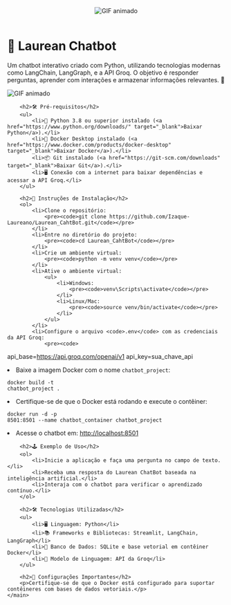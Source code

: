 <!DOCTYPE html>
<html lang="pt-BR">
<head>
    <meta charset="UTF-8">
    <meta name="viewport" content="width=device-width, initial-scale=1.0">
    <title>Laurean ChatBot</title>
    <link rel="stylesheet" type="text/css" href="/style.css">
</head>
<body>
    <header>
        <div class="Titulo">
            <img src="Gif-Titulo.gif" alt="GIF animado">
        </div>
    </header>
    <main>
        <h1>🤖 Laurean Chatbot</h1>
        <p>Um chatbot interativo criado com Python, utilizando tecnologias modernas como LangChain, LangGraph, e a API Groq. O objetivo é responder perguntas, aprender com interações e armazenar informações relevantes. 🚀</p>
        <div class="chatbot">
            <img src="GIF-chatbot.gif" alt="GIF animado">
        </div>
        
        <h2>🛠️ Pré-requisitos</h2>
        <ul>
            <li>🐍 Python 3.8 ou superior instalado (<a href="https://www.python.org/downloads/" target="_blank">Baixar Python</a>).</li>
            <li>🐋 Docker Desktop instalado (<a href="https://www.docker.com/products/docker-desktop" target="_blank">Baixar Docker</a>).</li>
            <li>📦 Git instalado (<a href="https://git-scm.com/downloads" target="_blank">Baixar Git</a>).</li>
            <li>🖥️ Conexão com a internet para baixar dependências e acessar a API Groq.</li>
        </ul>
        
        <h2>📄 Instruções de Instalação</h2>
        <ol>
            <li>Clone o repositório:
                <pre><code>git clone https://github.com/Izaque-Laureano/Laurean_CahtBot.git</code></pre>
            </li>
            <li>Entre no diretório do projeto:
                <pre><code>cd Laurean_CahtBot</code></pre>
            </li>
            <li>Crie um ambiente virtual:
                <pre><code>python -m venv venv</code></pre>
            </li>
            <li>Ative o ambiente virtual:
                <ul>
                    <li>Windows:
                        <pre><code>venv\Scripts\activate</code></pre>
                    </li>
                    <li>Linux/Mac:
                        <pre><code>source venv/bin/activate</code></pre>
                    </li>
                </ul>
            </li>
            <li>Configure o arquivo <code>.env</code> com as credenciais da API Groq:
                <pre><code>
api_base=https://api.groq.com/openai/v1
api_key=sua_chave_api
                </code></pre>
            </li>
            <li>Baixe a imagem Docker com o nome <code>chatbot_project</code>:
                <pre><code>docker build -t chatbot_project .</code></pre>
            </li>
            <li>Certifique-se de que o Docker está rodando e execute o contêiner:
                <pre><code>docker run -d -p 8501:8501 --name chatbot_container chatbot_project</code></pre>
            </li>
            <li>Acesse o chatbot em:
                <a href="http://localhost:8501" target="_blank">http://localhost:8501</a>
            </li>
        </ol>
        
        <h2>🕹️ Exemplo de Uso</h2>
        <ol>
            <li>Inicie a aplicação e faça uma pergunta no campo de texto.</li>
            <li>Receba uma resposta do Laurean ChatBot baseada na inteligência artificial.</li>
            <li>Interaja com o chatbot para verificar o aprendizado contínuo.</li>
        </ol>
        
        <h2>🛠️ Tecnologias Utilizadas</h2>
        <ul>
            <li>🖥️ Linguagem: Python</li>
            <li>📚 Frameworks e Bibliotecas: Streamlit, LangChain, LangGraph</li>
            <li>📂 Banco de Dados: SQLite e base vetorial em contêiner Docker</li>
            <li>🤖 Modelo de Linguagem: API da Groq</li>
        </ul>
        
        <h2>📜 Configurações Importantes</h2>
        <p>Certifique-se de que o Docker está configurado para suportar contêineres com bases de dados vetoriais.</p>
    </main>
</body>
</html>
